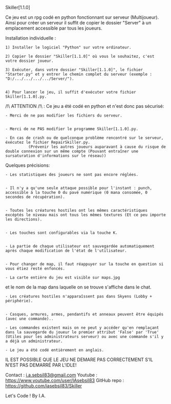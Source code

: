 ﻿Skiller[1.1.0]




Ce jeu est un rpg codé en python fonctionnant sur serveur (Multijoueur).
Ainsi pour créer un serveur il suffit de copier le dossier "Server" à un emplacement accessible par tous les joueurs.


Installation individuelle :

	1) Installer le logiciel "Python" sur votre ordinateur.

	2) Copier le dossier "Skiller[1.1.0]" où vous le souhaitez, c'est votre dossier joueur.

	3) Exécuter, dans votre dossier "Skiller[1.1.0]", le fichier "Starter.py" et y entrer le chemin complet du serveur (exemple : "D:/.../.../.../.../Server/").


	4) Pour lancer le jeu, il suffit d'exécuter votre fichier Skiller[1.1.0].py.






/!\ ATTENTION /!\ : Ce jeu a été codé en python et n'est donc pas sécurisé:


	- Merci de ne pas modifier les fichiers du serveur.


	- Merci de ne PAS modifier le programme Skiller[1.1.0].py.

	- En cas de crash ou de quelconque problème rencontré sur le serveur, éxécutez le fichier RepairSkiller.py.
			  (Prévenir les autres joueurs auparavant à cause du risque de double connexion sur un même compte (Pouvant entraîner une sursaturation d'informations sur le réseau))







Quelques précisions:


	- Les statistiques des joueurs ne sont pas encore réglées.


	- Il n'y a qu'une seule attaque possible pour l'instant : punch, accessible à la touche 0 du pavé numérique (0 mana consomée, 0 secondes de récupération).


	- Toutes les créatures hostiles ont les mêmes caractéristiques excéptés le niveau mais ont tous les mêmes textures (Et ce peu importe les directions).


	- Les touches sont configurables via la touche K.


	- La partie de chaque utilisateur est sauvegardée automatiquement après chaque modification de l'état de l'utilisateur.


	- Pour changer de map, il faut réappuyer sur la touche en question si vous étiez resté enfoncés.

	- La carte entière du jeu est visible sur maps.jpg
 et le nom de la map dans laquelle on se trouve s'affiche dans le chat.

	- Les créatures hostiles n'apparaîssent pas dans Skyens (Lobby + périphérie).


	- Casques, armures, armes, pendantifs et anneaux peuvent être équipés (avec une commande)..

	- Les commandes existent mais on ne peut y accéder qu'en remplaçant dans la sauvegarde du joueur le premier attribut 'False' par 'True' (Utiles pour les administrateurs serveur) ou avec une commande s'il y a déjà un administrateur.

	- Le jeu a été codé entièrement en anglais.



IL EST POSSIBLE QUE LE JEU NE DEMARE PAS CORRECTEMENT S'IL N'EST PAS DEMARRÉ PAR L'IDLE!

Contact     : i.a.sebsil83@gmail.com
Youtube     : https://www.youtube.com/user/IAsebsil83
GitHub repo : https://github.com/iasebsil83/Skiller

Let's Code !                                  By I.A.

